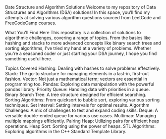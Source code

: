 Date Structure and Algorithm Solutions
Welcome to my repository of Data Structures and Algorithms (DSA) solutions! In this space, you'll find my  attempts at solving various algorithm questions sourced from LeetCode and FreeCodeCamp courses.

What You'll Find Here
This repository is a collection of solutions to algorithmic challenges, covering a range of topics. From the basics like hashing and stacks to more advanced concepts like binary search trees and sorting algorithms, I've tried my hand at a variety of problems. Whether you're a seasoned coder or just starting your DSA journey, I hope you find something useful here.

Topics Covered
Hashing: Dealing with hashes to solve problems effectively.
Stack: The go-to structure for managing elements in a last-in, first-out fashion.
Vector: Not just a mathematical term; vectors are essential in programming too.
Pandas: Exploring data manipulation with the powerful pandas library.
Priority Queue: Handling data with priorities in a queue.
Binary Search Tree: A tree structure designed for efficient searching.
Sorting Algorithms: From quicksort to bubble sort, exploring various sorting techniques.
Set Interval: Setting intervals for optimal results.
Algorithm Challenges: A mix of challenges to test and expand coding skills.
Deque: A versatile double-ended queue for various use cases.
Multimap: Managing multiple mappings efficiently.
Pairing Heap: Utilizing pairs for efficient heap operations.
Heap Sort: Sorting using the power of heaps.
STL Algorithms: Exploring algorithms in the C++ Standard Template Library.
